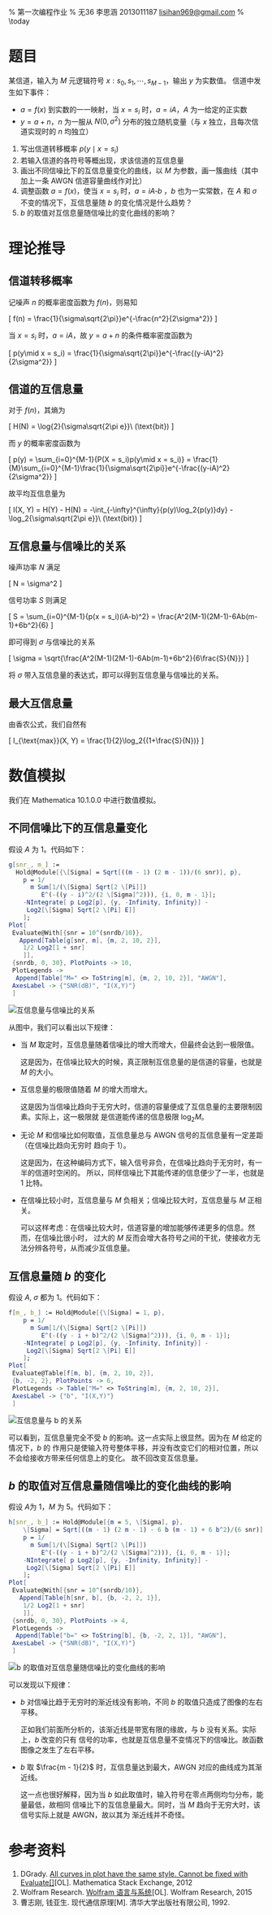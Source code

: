 % 第一次编程作业
% 无36
  李思涵
  2013011187
  <lisihan969@gmail.com>
% \today

# 题目

某信道，输入为 $M$ 元逻辑符号 $x: s_0, s_1, \cdots, s_{M-1}$，输出 $y$ 为实数值。
信道中发生如下事件：

- $a = f(x)$ 到实数的一一映射，当 $x = s_i$ 时，$a = iA$，$A$ 为一给定的正实数
- $y = a + n$，$n$ 为一服从 $N(0, \sigma^2)$ 分布的独立随机变量（与 $x$ 独立，且每次信道实现时的 $n$ 均独立）

1. 写出信道转移概率 $p(y\mid x = s_i)$
2. 若输入信道的各符号等概出现，求该信道的互信息量
3. 画出不同信噪比下的互信息量变化的曲线，以 $M$ 为参数，画一簇曲线（其中加上一条 AWGN 信道容量曲线作对比）
4. 调整函数 $a = f(x)$，使当 $x = s_i$ 时，$a = iA ‐ b$ ，$b$ 也为一实常数，在 $A$ 和 $\sigma$ 不变的情况下，互信息量随 $b$ 的变化情况是什么趋势？
5. $b$ 的取值对互信息量随信噪比的变化曲线的影响？

# 理论推导

## 信道转移概率

记噪声 $n$ 的概率密度函数为 $f(n)$，则易知

\[
  f(n) = \frac{1}{\sigma\sqrt{2\pi}}e^{-\frac{n^2}{2\sigma^2}}
\]

当 $x = s_i$ 时，$a = iA$，故 $y = a + n$ 的条件概率密度函数为

\[
  p(y\mid x = s_i) = \frac{1}{\sigma\sqrt{2\pi}}e^{-\frac{(y-iA)^2}{2\sigma^2}}
\]

## 信道的互信息量

对于 $f(n)$，其熵为

\[
  H(N) = \log{2}{\sigma\sqrt{2\pi e}}\ (\text{bit})
\]

而 $y$ 的概率密度函数为

\[
  p(y) = \sum_{i=0}^{M-1}{P(X = s_i)p(y\mid x = s_i)}
       = \frac{1}{M}\sum_{i=0}^{M-1}\frac{1}{\sigma\sqrt{2\pi}}e^{-\frac{(y-iA)^2}{2\sigma^2}}
\]


故平均互信息量为

\[
  I(X, Y) = H(Y) - H(N) = -\int_{-\infty}^{\infty}{p(y)\log_2{p(y)}dy} - 
                          \log_2{\sigma\sqrt{2\pi e}}\ (\text{bit})
\]

## 互信息量与信噪比的关系

噪声功率 $N$ 满足

\[
  N = \sigma^2
\]

信号功率 $S$ 则满足

\[
  S = \sum_{i=0}^{M-1}{p(x = s_i)(iA-b)^2}
    = \frac{A^2(M-1)(2M-1)-6Ab(m-1)+6b^2}{6}
\]

即可得到 $\sigma$ 与信噪比的关系

\[
  \sigma = \sqrt{\frac{A^2(M-1)(2M-1)-6Ab(m-1)+6b^2}{6\frac{S}{N}}}
\]

将 $\sigma$ 带入互信息量的表达式，即可以得到互信息量与信噪比的关系。

## 最大互信息量

由香农公式，我们自然有

\[
  I_{\text{max}}(X, Y) = \frac{1}{2}\log_2{(1+\frac{S}{N})}
\]

# 数值模拟

我们在 Mathematica 10.1.0.0 中进行数值模拟。

## 不同信噪比下的互信息量变化

假设 $A$ 为 1。代码如下：

```mathematica
g[snr_, m_] := 
  Hold@Module[{\[Sigma] = Sqrt[((m - 1) (2 m - 1))/(6 snr)], p},
    p = 1/
      m Sum[1/(\[Sigma] Sqrt[2 \[Pi]])
         E^(-((y - i)^2/(2 \[Sigma]^2))), {i, 0, m - 1}];
    -NIntegrate[ p Log2[p], {y, -Infinity, Infinity}] - 
     Log2[\[Sigma] Sqrt[2 \[Pi] E]]
    ];
Plot[
 Evaluate@With[{snr = 10^(snrdb/10)},
   Append[Table[g[snr, m], {m, 2, 10, 2}],
    1/2 Log2[1 + snr]
    ]],
 {snrdb, 0, 30}, PlotPoints -> 10,
 PlotLegends -> 
  Append[Table["M=" <> ToString[m], {m, 2, 10, 2}], "AWGN"],
 AxesLabel -> {"SNR(dB)", "I(X,Y)"}
 ]
```

![互信息量与信噪比的关系](I-SNR-M.png)

从图中，我们可以看出以下规律：

- 当 $M$ 取定时，互信息量随着信噪比的增大而增大，但最终会达到一极限值。

    这是因为，在信噪比较大的时候，真正限制互信息量的是信道的容量，也就是 $M$ 的大小。

- 互信息量的极限值随着 $M$ 的增大而增大。

    这是因为当信噪比趋向于无穷大时，信道的容量便成了互信息量的主要限制因素。实际上，这一极限就
    是信道能传递的信息极限 $\log_2{M}$。

- 无论 $M$ 和信噪比如何取值，互信息量总与 AWGN 信号的互信息量有一定差距（在信噪比趋向无穷时
  趋向于 1）。

    这是因为，在这种编码方式下，输入信号非负，在信噪比趋向于无穷时，有一半的信道时空闲的。
    所以，同样信噪比下其能传递的信息便少了一半，也就是 1 比特。

- 在信噪比较小时，互信息量与 $M$ 负相关；信噪比较大时，互信息量与 $M$ 正相关。

    可以这样考虑：在信噪比较大时，信道容量的增加能够传递更多的信息。然而，在信噪比很小时，
    过大的 $M$ 反而会增大各符号之间的干扰，使接收方无法分辨各符号，从而减少互信息量。

## 互信息量随 $b$ 的变化

假设 $A$, $\sigma$ 都为 1。代码如下：

```mathematica
f[m_, b_] := Hold@Module[{\[Sigma] = 1, p},
    p = 1/
      m Sum[1/(\[Sigma] Sqrt[2 \[Pi]])
         E^(-((y - i + b)^2/(2 \[Sigma]^2))), {i, 0, m - 1}];
    -NIntegrate[ p Log2[p], {y, -Infinity, Infinity}] - 
     Log2[\[Sigma] Sqrt[2 \[Pi] E]]
    ];
Plot[
 Evaluate@Table[f[m, b], {m, 2, 10, 2}],
 {b, -2, 2}, PlotPoints -> 6,
 PlotLegends -> Table["M=" <> ToString[m], {m, 2, 10, 2}],
 AxesLabel -> {"b", "I(X,Y)"}
 ]
```

![互信息量与 $b$ 的关系](I-b.png)

可以看到，互信息量完全不受 $b$ 的影响。这一点实际上很显然。因为在 $M$ 给定的情况下，$b$ 的
作用只是使输入符号整体平移，并没有改变它们的相对位置，所以不会给接收方带来任何信息上的变化。
故不回改变互信息量。

## $b$ 的取值对互信息量随信噪比的变化曲线的影响

假设 $A$为 1，$M$ 为 5。代码如下：

```mathematica
h[snr_, b_] := Hold@Module[{m = 5, \[Sigma], p},
    \[Sigma] = Sqrt[((m - 1) (2 m - 1) - 6 b (m - 1) + 6 b^2)/(6 snr)];
    p = 1/
      m Sum[1/(\[Sigma] Sqrt[2 \[Pi]])
         E^(-((y - i + b)^2/(2 \[Sigma]^2))), {i, 0, m - 1}];
    -NIntegrate[ p Log2[p], {y, -Infinity, Infinity}] - 
     Log2[\[Sigma] Sqrt[2 \[Pi] E]]
    ];
Plot[
 Evaluate@With[{snr = 10^(snrdb/10)},
   Append[Table[h[snr, b], {b, -2, 2, 1}],
    1/2 Log2[1 + snr]
    ]],
 {snrdb, 0, 30}, PlotPoints -> 4,
 PlotLegends -> 
  Append[Table["b=" <> ToString[b], {b, -2, 2, 1}], "AWGN"],
 AxesLabel -> {"SNR(dB)", "I(X,Y)"}
 ]
```

![$b$ 的取值对互信息量随信噪比的变化曲线的影响](I-SNR-b.png)

可以发现以下规律：

- $b$ 对信噪比趋于无穷时的渐近线没有影响，不同 $b$ 的取值只造成了图像的左右平移。

    正如我们前面所分析的，该渐近线是带宽有限的缘故，与 $b$ 没有关系。实际上，$b$ 改变的只有
    信号的功率，也就是互信息量不变情况下的信噪比。故函数图像之发生了左右平移。

- $b$ 取 $\frac{m - 1}{2}$ 时，互信息量达到最大，AWGN 对应的曲线成为其渐近线。

    这一点也很好解释，因为当 $b$ 如此取值时，输入符号在零点两侧均匀分布，能量最低，故相同
    信噪比下的互信息量最大。同时，当 $M$ 趋向于无穷大时，该信号实际上就是 AWGN，故以其为
    渐近线并不奇怪。

# 参考资料

1. DGrady. [All curves in plot have the same style. Cannot be fixed with Evaluate[]](http://mathematica.stackexchange.com/questions/8637/all-curves-in-plot-have-the-same-style-cannot-be-fixed-with-evaluate)[OL]. Mathematica Stack Exchange, 2012
2. Wolfram Research. [Wolfram 语言与系统](http://reference.wolfram.com/language/)[OL]. Wolfram Research, 2015
3. 曹志刚, 钱亚生. 现代通信原理[M]. 清华大学出版社有限公司, 1992.
